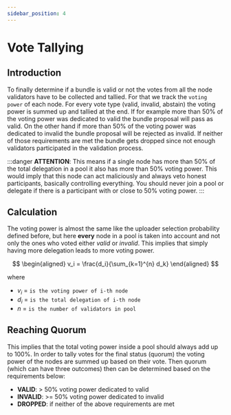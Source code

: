 ```yaml
---
sidebar_position: 4
---
```


# Vote Tallying

## Introduction

To finally determine if a bundle is valid or not the votes from all the node validators have to be collected and tallied. For that we track the `voting power` of each node. For every vote type (valid, invalid, abstain) the voting power is summed up and tallied at the end. If for example more than 50% of the voting power was dedicated to valid the bundle proposal will pass as valid. On the other hand if more than 50% of the voting power was dedicated to invalid the bundle proposal will be rejected as invalid. If neither of those requirements are met the bundle gets dropped since not enough validators participated in the validation process.

:::danger
**ATTENTION**: This means if a single node has more than 50% of the total delegation in a pool it also has more than 50% voting power. This would imply that this node can act maliciously and always veto honest participants, basically controlling everything. You should never join a pool or delegate if there is a participant with or close to 50% voting power.
:::

## Calculation

The voting power is almost the same like the uploader selection probability defined before, but here **every** node in a pool is taken into account and not only the ones who voted either _valid_ or _invalid_. This implies
that simply having more delegation leads to more voting power.

$$
\begin{aligned}
v_i = \frac{d_i}{\sum_{k=1}^{n} d_k}
\end{aligned}
$$

where

- $v_i$ = `is the voting power of i-th node`
- $d_i$ = `is the total delegation of i-th node`
- $n$ = `is the number of validators in pool`

## Reaching Quorum

This implies that the total voting power inside a pool should always add up to 100%. In order to tally votes for the final status (quorum) the voting power of the nodes are summed up based on their vote. Then quorum (which can have three outcomes) then can be determined based on the requirements below:

- **VALID**: > 50% voting power dedicated to valid
- **INVALID**: >= 50% voting power dedicated to invalid
- **DROPPED**: if neither of the above requirements are met
